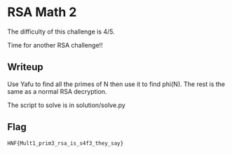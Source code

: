 # RSA Math 2

The difficulty of this challenge is 4/5.

Time for another RSA challenge!!

## Writeup

Use Yafu to find all the primes of N then use it to find phi(N).
The rest is the same as a normal RSA decryption.

The script to solve is in solution/solve.py

## Flag

`HNF{Mult1_prim3_rsa_is_s4f3_they_say}`
